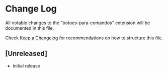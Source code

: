 # Change Log

All notable changes to the "botoes-para-comandos" extension will be documented in this file.

Check [Keep a Changelog](http://keepachangelog.com/) for recommendations on how to structure this file.

## [Unreleased]

- Initial release